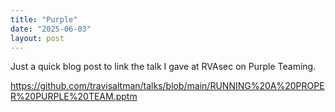 ```yaml
---
title: "Purple"
date: "2025-06-03"
layout: post
---
```


Just a quick blog post to link the talk I gave at RVAsec on Purple Teaming.

https://github.com/travisaltman/talks/blob/main/RUNNING%20A%20PROPER%20PURPLE%20TEAM.pptm
